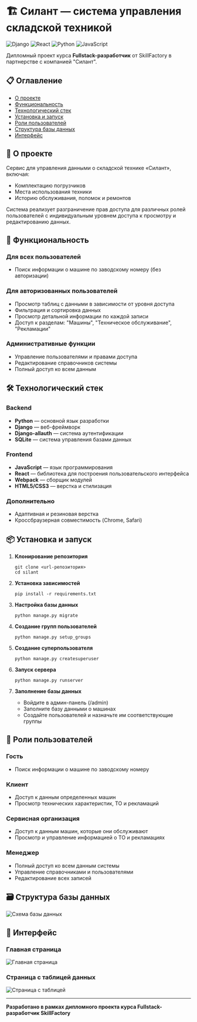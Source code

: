 # 🏗️ Силант — система управления складской техникой

![Django](https://img.shields.io/badge/Django-092E20?style=for-the-badge&logo=django&logoColor=green)
![React](https://img.shields.io/badge/React-20232A?style=for-the-badge&logo=react&logoColor=61DAFB)
![Python](https://img.shields.io/badge/Python-FFD43B?style=for-the-badge&logo=python&logoColor=blue)
![JavaScript](https://img.shields.io/badge/JavaScript-323330?style=for-the-badge&logo=javascript&logoColor=F7DF1E)

Дипломный проект курса **Fullstack-разработчик** от SkillFactory в партнерстве с компанией "Силант".

## 📋 Оглавление

- [О проекте](#-о-проекте)
- [Функциональность](#-функциональность)
- [Технологический стек](#-технологический-стек)
- [Установка и запуск](#-установка-и-запуск)
- [Роли пользователей](#-роли-пользователей)
- [Структура базы данных](#-структура-базы-данных)
- [Интерфейс](#-интерфейс)

## 📖 О проекте

Сервис для управления данными о складской технике «Силант», включая:
- Комплектацию погрузчиков
- Места использования техники
- Историю обслуживания, поломок и ремонтов

Система реализует разграничение прав доступа для различных ролей пользователей с индивидуальным уровнем доступа к просмотру и редактированию данных.

## 🚀 Функциональность

### Для всех пользователей
- Поиск информации о машине по заводскому номеру (без авторизации)

### Для авторизованных пользователей
- Просмотр таблиц с данными в зависимости от уровня доступа
- Фильтрация и сортировка данных
- Просмотр детальной информации по каждой записи
- Доступ к разделам: "Машины", "Техническое обслуживание", "Рекламации"

### Административные функции
- Управление пользователями и правами доступа
- Редактирование справочников системы
- Полный доступ ко всем данным

## 🛠️ Технологический стек

### Backend
- **Python** — основной язык разработки
- **Django** — веб-фреймворк
- **Django-allauth** — система аутентификации
- **SQLite** — система управления базами данных

### Frontend
- **JavaScript** — язык программирования
- **React** — библиотека для построения пользовательского интерфейса
- **Webpack** — сборщик модулей
- **HTML5/CSS3** — верстка и стилизация

### Дополнительно
- Адаптивная и резиновая верстка
- Кроссбраузерная совместимость (Chrome, Safari)

## 📦 Установка и запуск

1. **Клонирование репозитория**
   ~~~
   git clone <url-репозитория>
   cd silant
   ~~~

2. **Установка зависимостей**
   ~~~
   pip install -r requirements.txt
   ~~~

3. **Настройка базы данных**
   ~~~
   python manage.py migrate
   ~~~

4. **Создание групп пользователей**
   ~~~
   python manage.py setup_groups
   ~~~

5. **Создание суперпользователя**
   ~~~
   python manage.py createsuperuser
   ~~~

6. **Запуск сервера**
   ~~~
   python manage.py runserver
   ~~~

7. **Заполнение базы данных**
   - Войдите в админ-панель (/admin)
   - Заполните базу данными о машинах
   - Создайте пользователей и назначьте им соответствующие группы

## 👥 Роли пользователей

### Гость
- Поиск информации о машине по заводскому номеру

### Клиент
- Доступ к данным определенных машин
- Просмотр технических характеристик, ТО и рекламаций

### Сервисная организация
- Доступ к данным машин, которые они обслуживают
- Просмотр и управление информацией о ТО и рекламациях

### Менеджер
- Полный доступ ко всем данным системы
- Управление справочниками и пользователями
- Редактирование всех записей

## 🗃️ Структура базы данных

![Схема базы данных](https://lms.skillfactory.ru/asset-v1:SkillFactory+FPW-2.0+27AUG2020+type@asset+block@fpw_FP_3_1_1_edited.png)

## 🎨 Интерфейс

### Главная страница
![Главная страница](https://lms-cdn.skillfactory.ru/assets/courseware/v1/5c8ee90a87e8dd4d2e1fac2d21b91949/asset-v1:SkillFactory+FPW-2.0+27AUG2020+type@asset+block/fpw_FP_6_1.png)

### Страница с таблицей данных
![Страница с таблицей](https://lms-cdn.skillfactory.ru/assets/courseware/v1/9846c7e8537c5b44815f32e9a2877b8c/asset-v1:SkillFactory+FPW-2.0+27AUG2020+type@asset+block/fpw_FP_6_2.png)

---

**Разработано в рамках дипломного проекта курса Fullstack-разработчик SkillFactory**

